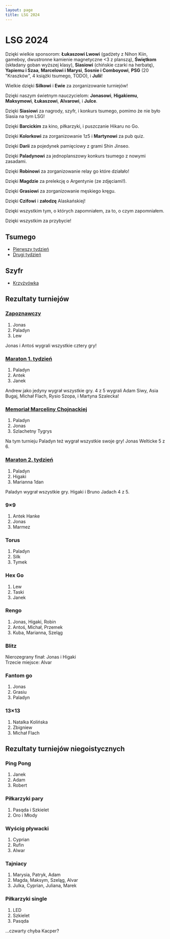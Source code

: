 ```yaml
---
layout: page
title: LSG 2024
---
```


# LSG 2024

Dzięki wielkie sponsorom: **Łukaszowi Lwowi** (gadżety z Nihon Kiin, gameboy, dwustronne kamienie magnetyczne <3 z planszą), **Świętkom** (składany goban wyższej klasy), **Siasiowi** (chińskie czarki na herbatę), **Yapiemu i Szaa**, **Marcelowi i Marysi**, **Sosnie i Comboyowi**, **PSG** (20 "Kraszków", 4 książki tsumego, TODO), i **Julii**!

Wielkie dzięki **Silkowi** i **Ewie** za zorganizowanie turniejów!

Dzięki naszym świetnym nauczycielom: **Jonasowi**, **Higakiemu**, **Maksymowi**, **Łukaszowi**, **Alvarowi**, i **Julce**.

Dzięki **Siasiowi** za nagrody, szyfr, i konkurs tsumego, pomimo że nie było Siasia na tym LSG!

Dzięki **Barcickim** za kino, piłkarzyki, i puszczanie Hikaru no Go.

Dzięki **Kolorkowi** za zorganizowanie 1z5 i **Martynowi** za pub quiz.

Dzięki **Darii** za pojedynek pamięciowy z grami Shin Jinseo.

Dzięki **Paladynowi** za jednoplanszowy konkurs tsumego z nowymi zasadami.

Dzięki **Robinowi** za zorganizowanie relay go które działało!

Dzięki **Magdzie** za prelekcję o Argentynie (ze zdjęciami!).

Dzięki **Grasiowi** za zorganizowanie męskiego kręgu.

Dzięki **Czifowi** i **załodzę** Alaskańskiej!

Dzięki wszystkim tym, o których zapomniałem, za to, o czym zapomniałem.

Dzięki wszystkim za przybycie!

## Tsumego

- [Pierwszy tydzień](/public/2024/tsumego-sias.pdf)
- [Drugi tydzień](/public/2024/tsumego-palladin.pdf)

## Szyfr

- [Krzyżyówka](/public/2024/szyfr-siasia-2024.pdf)

## Rezultaty turniejów

### [Zapoznawczy](https://www.europeangodatabase.eu/EGD/Tournament_Card.php?&key=T240714D)

1. Jonas
2. Paladyn
3. Lew

Jonas i Antoś wygrali wszystkie cztery gry!

### [Maraton 1. tydzień](https://www.europeangodatabase.eu/EGD/Tournament_Card.php?&key=T240715A)

1. Paladyn
2. Antek
3. Janek

Andrew jako jedyny wygrał wszystkie gry. 4 z 5 wygrali Adam Siwy, Asia Bugaj, Michał Flach, Rysio Szopa, i Martyna Szalecka!

### [Memoriał Marceliny Chojnackiej](https://www.europeangodatabase.eu/EGD/Tournament_Card.php?&key=T240720B)

1. Paladyn
2. Jonas
3. Szlachetny Tygrys

Na tym turnieju Paladyn też wygrał wszystkie swoje gry! Jonas Welticke 5 z 6.

### [Maraton 2. tydzień](https://www.europeangodatabase.eu/EGD/Tournament_Card.php?&key=T240722A)

1. Paladyn
2. Higaki
3. Marianna 1dan

Paladyn wygrał wszystkie gry. Higaki i Bruno Jadach 4 z 5.

### 9&times;9

1. Antek Hanke
2. Jonas
3. Marmez

### Torus

1. Paladyn
2. Silk
3. Tymek

### Hex Go

1. Lew
2. Taski
3. Janek

### Rengo

1. Jonas, Higaki, Robin
2. Antoś, Michał, Przemek
3. Kuba, Marianna, Szeląg

### Blitz

Nierozegrany finał: Jonas i Higaki  
Trzecie miejsce: Alvar

### Fantom go

1. Jonas
2. Grasiu
3. Paladyn

### 13&times;13

1. Natalka Kolińska
2. Zbigniew
3. Michał Flach

## Rezultaty turniejów niegoistycznych

### Ping Pong

1. Janek
2. Adam
3. Robert

### Piłkarzyki pary

1. Pasqda i Szkielet
2. Oro i Młody

### Wyścig pływacki

1. Cyprian
2. Rufin
3. Alwar

### Tajniacy

1. Marysia, Patryk, Adam
2. Magda, Maksym, Szeląg, Alvar
3. Julka, Cyprian, Juliana, Marek

### Piłkarzyki single

1. LED
2. Szkielet
3. Pasqda

...czwarty chyba Kacper?
